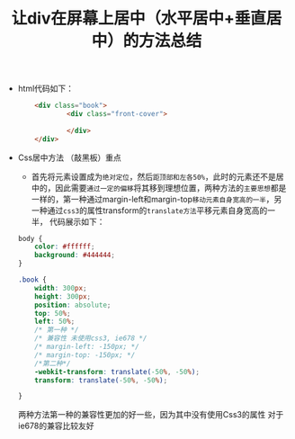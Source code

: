 ﻿---
title: 让div在屏幕上居中（水平居中+垂直居中）的方法总结
date:
tags: 'Css'
categories: 前端
copyright: true
---
 - html代码如下：
    ```html
        <div class="book">
                <div class="front-cover">
                   
                </div>
        </div>
    ```  
 - Css居中方法 （敲黑板）重点  
    - 首先将元素设置成为`绝对定位`，然后`距顶部和左各50%`，此时的元素还不是居中的，因此需要`通过一定的偏移`将其移到理想位置，两种方法的`主要思想`都是一样的，第一种通过margin-left和margin-top`移动元素自身宽高的一半`，另一种通过`css3`的属性transform的`translate方法`平移元素自身宽高的一半， 代码展示如下：  
    ```css
    body {
        color: #ffffff;
        background: #444444;
    }
    
    .book {
        width: 300px;
        height: 300px;
        position: absolute;
        top: 50%;
        left: 50%;
        /* 第一种 */
        /* 兼容性 未使用css3, ie678 */
        /* margin-left: -150px; */
        /* margin-top: -150px; */
        /*第二种*/
        -webkit-transform: translate(-50%, -50%);
        transform: translate(-50%, -50%);

    }
    ```  
    
    两种方法第一种的兼容性更加的好一些，因为其中没有使用Css3的属性 对于ie678的兼容比较友好

